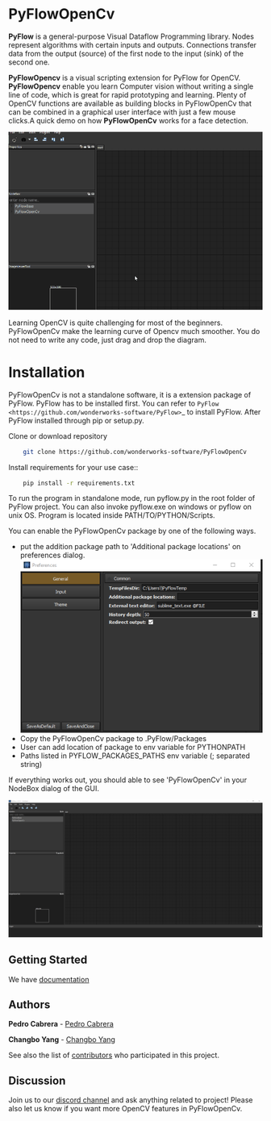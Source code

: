 # PyFlowOpenCv
**PyFlow** is a general-purpose Visual Dataflow Programming library. Nodes represent algorithms with certain inputs and outputs. Connections transfer data from the output (source) of the first node to the input (sink) of the second one.

**PyFlowOpencv** is a visual scripting extension for PyFlow for OpenCV. **PyFlowOpencv** enable you learn Computer vision without writing a single line of code, which is great for rapid prototyping and learning. Plenty of OpenCV functions are available as building blocks in PyFlowOpenCv that can be combined in a graphical user interface with just a few mouse clicks.A quick demo on how **PyFlowOpenCv** works for a face detection.

 ![quickdemo](docs/source/res/quick_demo.gif)

Learning OpenCV is quite challenging for most of the beginners. PyFlowOpenCv make the learning curve of Opencv much smoother. You do not need to write any code, just drag and drop the diagram. 


# Installation
PyFlowOpenCv is not a standalone software, it is a extension package of PyFlow. PyFlow has to be installed first. You can refer to `PyFlow <https://github.com/wonderworks-software/PyFlow>`_  to install PyFlow.
After PyFlow installed through pip or setup.py.

Clone or download repository
```bash
    git clone https://github.com/wonderworks-software/PyFlowOpenCv
```
Install requirements for your use case::

```bash
    pip install -r requirements.txt
```
To run the program in standalone mode, run pyflow.py in the root folder of PyFlow project. You can also invoke pyflow.exe on windows or pyflow on unix OS. Program is located inside PATH/TO/PYTHON/Scripts.

You can enable the PyFlowOpenCv package by one of the following ways.

- put the addition package path to 'Additional package locations' on preferences dialog.
 ![addpackage](docs/source/res/add_pyflowopencv_path.png)
- Copy the PyFlowOpenCv package to .PyFlow/Packages
- User can add location of package to env variable for PYTHONPATH
- Paths listed in PYFLOW_PACKAGES_PATHS env variable (; separated string)

If everything works out, you should able to see 'PyFlowOpenCv' in your NodeBox dialog of the GUI.

 ![gui](docs/source/res/all_window.png)


## Getting Started

We have [documentation](https://pyflowopencv.readthedocs.io/en/latest/)

## Authors

**Pedro Cabrera** - [Pedro Cabrera](https://github.com/pedroCabrera)

**Changbo Yang** - [Changbo Yang](https://github.com/bobosky)

See also the list of [contributors](https://github.com/wonderworks-software/PyFlowOpencv/contributors) who participated in this project.

## Discussion

Join us to our [discord channel](https://discord.gg/SwmkqMj) and ask anything related to project! Please also let us know if you want more OpenCV features in PyFlowOpenCv.